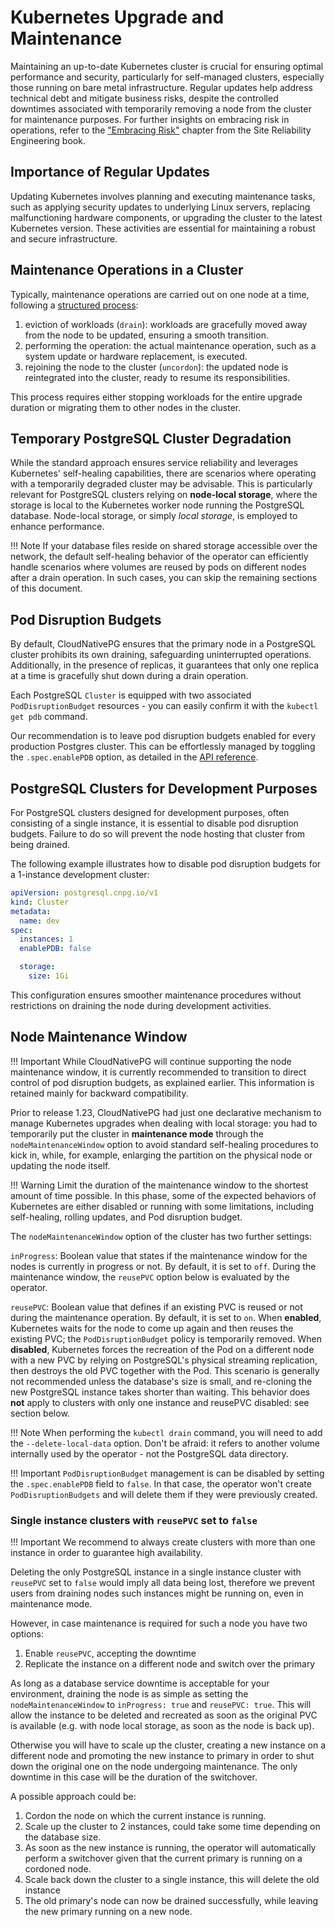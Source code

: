 # Kubernetes Upgrade and Maintenance

Maintaining an up-to-date Kubernetes cluster is crucial for ensuring optimal
performance and security, particularly for self-managed clusters, especially
those running on bare metal infrastructure. Regular updates help address
technical debt and mitigate business risks, despite the controlled downtimes
associated with temporarily removing a node from the cluster for maintenance
purposes. For further insights on embracing risk in operations, refer to the
["Embracing Risk"](https://landing.google.com/sre/sre-book/chapters/embracing-risk/)
chapter from the Site Reliability Engineering book.

## Importance of Regular Updates

Updating Kubernetes involves planning and executing maintenance tasks, such as
applying security updates to underlying Linux servers, replacing malfunctioning
hardware components, or upgrading the cluster to the latest Kubernetes version.
These activities are essential for maintaining a robust and secure
infrastructure.

## Maintenance Operations in a Cluster

Typically, maintenance operations are carried out on one node at a time, following a [structured process](https://kubernetes.io/docs/tasks/administer-cluster/kubeadm/kubeadm-upgrade/):

1. eviction of workloads (`drain`): workloads are gracefully moved away from
   the node to be updated, ensuring a smooth transition.
2. performing the operation: the actual maintenance operation, such as a
   system update or hardware replacement, is executed.
3. rejoining the node to the cluster (`uncordon`): the updated node is
   reintegrated into the cluster, ready to resume its responsibilities.

This process requires either stopping workloads for the entire upgrade duration
or migrating them to other nodes in the cluster.

## Temporary PostgreSQL Cluster Degradation

While the standard approach ensures service reliability and leverages
Kubernetes' self-healing capabilities, there are scenarios where operating with
a temporarily degraded cluster may be advisable. This is particularly relevant
for PostgreSQL clusters relying on **node-local storage**, where the storage is
local to the Kubernetes worker node running the PostgreSQL database. Node-local
storage, or simply *local storage*, is employed to enhance performance.

!!! Note
    If your database files reside on shared storage accessible over the
    network, the default self-healing behavior of the operator can efficiently
    handle scenarios where volumes are reused by pods on different nodes after a
    drain operation. In such cases, you can skip the remaining sections of this
    document.

## Pod Disruption Budgets

By default, CloudNativePG ensures that the primary node in a PostgreSQL cluster
prohibits its own draining, safeguarding uninterrupted operations.
Additionally, in the presence of replicas, it guarantees that only one replica
at a time is gracefully shut down during a drain operation.

Each PostgreSQL `Cluster` is equipped with two associated `PodDisruptionBudget`
resources - you can easily confirm it with the `kubectl get pdb` command.

Our recommendation is to leave pod disruption budgets enabled for every
production Postgres cluster. This can be effortlessly managed by toggling the
`.spec.enablePDB` option, as detailed in the
[API reference](cloudnative-pg.v1.md#postgresql-cnpg-io-v1-ClusterSpec).

## PostgreSQL Clusters for Development Purposes

For PostgreSQL clusters designed for development purposes, often consisting of
a single instance, it is essential to disable pod disruption budgets. Failure
to do so will prevent the node hosting that cluster from being drained.

The following example illustrates how to disable pod disruption budgets for a
1-instance development cluster:

```yaml
apiVersion: postgresql.cnpg.io/v1
kind: Cluster
metadata:
  name: dev
spec:
  instances: 1
  enablePDB: false

  storage:
    size: 1Gi
```

This configuration ensures smoother maintenance procedures without restrictions
on draining the node during development activities.

## Node Maintenance Window

!!! Important
    While CloudNativePG will continue supporting the node maintenance window,
    it is currently recommended to transition to direct control of pod disruption
    budgets, as explained earlier. This information is retained mainly for backward
    compatibility.

Prior to release 1.23, CloudNativePG had just one declarative mechanism to manage
Kubernetes upgrades when dealing with local storage: you had to temporarily put
the cluster in **maintenance mode** through the `nodeMaintenanceWindow` option
to avoid standard self-healing procedures to kick in, while, for example,
enlarging the partition on the physical node or updating the node itself.

!!! Warning
    Limit the duration of the maintenance window to the shortest
    amount of time possible. In this phase, some of the expected
    behaviors of Kubernetes are either disabled or running with
    some limitations, including self-healing, rolling updates,
    and Pod disruption budget.

The `nodeMaintenanceWindow` option of the cluster has two further
settings:

`inProgress`:
Boolean value that states if the maintenance window for the nodes
is currently in progress or not. By default, it is set to `off`.
During the maintenance window, the `reusePVC` option below is
evaluated by the operator.

`reusePVC`:
Boolean value that defines if an existing PVC is reused or
not during the maintenance operation. By default, it is set to `on`.
When **enabled**, Kubernetes waits for the node to come up
again and then reuses the existing PVC; the `PodDisruptionBudget`
policy is temporarily removed.
When **disabled**, Kubernetes forces the recreation of the
Pod on a different node with a new PVC by relying on
PostgreSQL's physical streaming replication, then destroys
the old PVC together with the Pod. This scenario is generally
not recommended unless the database's size is small, and re-cloning
the new PostgreSQL instance takes shorter than waiting. This behavior
does **not** apply to clusters with only one instance and
reusePVC disabled: see section below.

!!! Note
    When performing the `kubectl drain` command, you will need
    to add the `--delete-local-data` option.
    Don't be afraid: it refers to another volume internally used
    by the operator - not the PostgreSQL data directory.

!!! Important
    `PodDisruptionBudget` management is can be disabled by setting the
    `.spec.enablePDB` field to `false`. In that case, the operator won't
    create `PodDisruptionBudgets` and will delete them if they were
    previously created.


### Single instance clusters with `reusePVC` set to `false`

!!! Important
    We recommend to always create clusters with more
    than one instance in order to guarantee high availability.

Deleting the only PostgreSQL instance in a single instance cluster with
`reusePVC` set to `false` would imply all data being lost,
therefore we prevent users from draining nodes such instances might be running
on, even in maintenance mode.

However, in case maintenance is required for such a node you have two options:

1. Enable `reusePVC`, accepting the downtime
2. Replicate the instance on a different node and switch over the primary

As long as a database service downtime is acceptable for your environment,
draining the node is as simple as setting the `nodeMaintenanceWindow` to
`inProgress: true` and `reusePVC: true`. This will allow the instance to
be deleted and recreated as soon as the original PVC is available
(e.g. with node local storage, as soon as the node is back up).

Otherwise you will have to scale up the cluster, creating a new instance
on a different node and promoting the new instance to primary in order to
shut down the original one on the node undergoing maintenance. The only
downtime in this case will be the duration of the switchover.

A possible approach could be:

1. Cordon the node on which the current instance is running.
2. Scale up the cluster to 2 instances, could take some time depending on the database size.
3. As soon as the new instance is running, the operator will automatically
   perform a switchover given that the current primary is running on a cordoned node.
4. Scale back down the cluster to a single instance, this will delete the old instance
5. The old primary's node can now be drained successfully, while leaving the new primary
   running on a new node.
